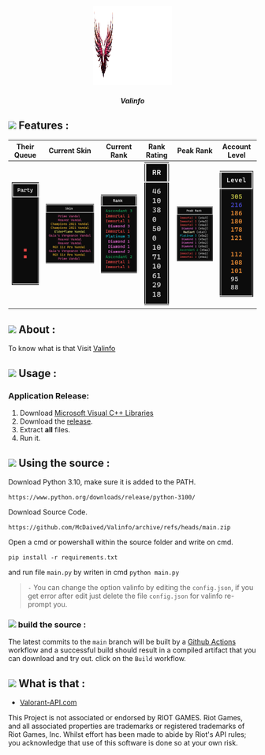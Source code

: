 <p align="center">
    <a href="https://github.com/McDaived/Valinfo">
        <img src="docs/assets/images/logo/logo.png" alt="Logo" width="160" height="160">
    </a>
<h5 align="center">Valinfo</h5>

    
## ![](https://img.icons8.com/?size=60&id=A1J30r5KcCb7&format=svg) Features :
|Their Queue|Current Skin|Current Rank|Rank Rating|Peak Rank|Account Level|
|:---:|:---:|:---:|:---:|:---:|:---:|
|![Parties](docs/assets/Party.png)|![Skin](docs/assets/Skin.png)|![Rank](docs/assets/Rank.png)|![Rating](docs/assets/Rating.png)|![Peak](docs/assets/PeakRank.png)|![Level](docs/assets/Level.png)|    

## ![](https://img.icons8.com/?size=60&id=y5gZPP6Eb5gS&format=svg) About :
To know what is that Visit [Valinfo](https://mcdaived.github.io/Valinfo)

## ![](https://img.icons8.com/?size=60&id=DWiebo2M1Bbt&format=svg) Usage :
### Application Release:

1) Download [Microsoft Visual C++ Libraries](https://github.com/abbodi1406/vcredist/releases)
2) Download the [release](https://github.com/McDaived/Valinfo/releases/latest).
3) Extract **all** files.
4) Run it.

## ![](https://img.icons8.com/?size=60&id=N5H8YRvduAGy&format=svg) Using the source :
Download Python 3.10, make sure it is added to the PATH.
```
https://www.python.org/downloads/release/python-3100/
```

Download Source Code.
```
https://github.com/McDaived/Valinfo/archive/refs/heads/main.zip
```

Open a cmd or powershall within the source folder and write on cmd.
```
pip install -r requirements.txt
```
and run file `main.py` by writen in cmd `python main.py`

> `-` You can change the option valinfo by editing the `config.json`, if you get error after edit just delete the file `config.json` for valinfo re-prompt you.

### ![](https://img.icons8.com/?size=60&id=695f80k5O5d9&format=svg) build the source :

The latest commits to the `main` branch will be built by a [Github Actions](https://github.com/McDaived/Valinfo/actions) workflow 
and a successful build should result in a compiled artifact that you can download and try out.
click on the `Build` workflow.

## ![](https://img.icons8.com/?size=60&id=42848&format=svg) What is that :

 - [Valorant-API.com](https://valorant-api.com/)

This Project is not associated or endorsed by RIOT GAMES. Riot Games, and all associated properties are trademarks or registered trademarks of Riot Games, Inc.
Whilst effort has been made to abide by Riot's API rules; you acknowledge that use of this software is done so at your own risk.

